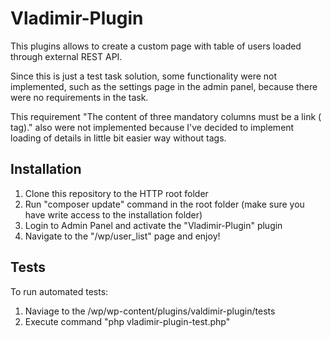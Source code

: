 # Vladimir-Plugin

This plugins allows to create a custom page with table of users loaded through external REST API.

Since this is just a test task solution, some functionality were not implemented, such as the settings page in the admin panel, because there were no requirements in the task.

This requirement "The content of three mandatory columns must be a link (<a> tag)." also were not implemented because I've decided to implement loading of details in little bit easier way without <a> tags.
  
## Installation
1. Clone this repository to the HTTP root folder
2. Run "composer update" command in the root folder (make sure you have write access to the installation folder)
3. Login to Admin Panel and activate the "Vladimir-Plugin" plugin
4. Navigate to the "/wp/user_list" page and enjoy!

## Tests
To run automated tests:
1. Naviage to the /wp/wp-content/plugins/valdimir-plugin/tests
2. Execute command "php vladimir-plugin-test.php"
